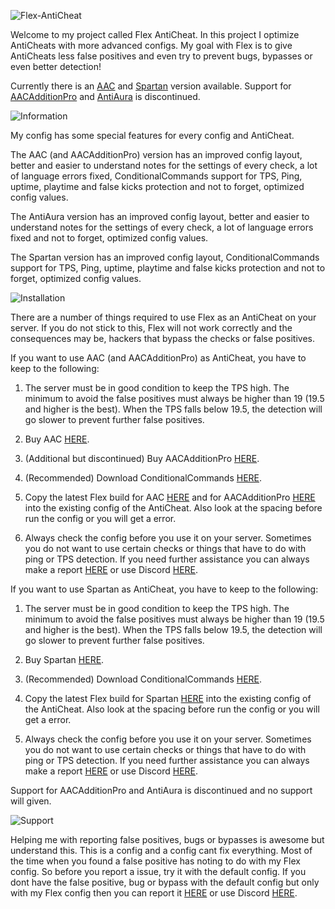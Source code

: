 ![Flex-AntiCheat](https://flex.itsmennyo.nl/images/flex-anticheat.png)

Welcome to my project called Flex AntiCheat. In this project I optimize AntiCheats with more advanced configs.
My goal with Flex is to give AntiCheats less false positives and even try to prevent bugs, bypasses or even better detection!

Currently there is an [AAC](https://github.com/ItsMennyo/Flex-AntiCheat/tree/master/AAC) and [Spartan](https://github.com/ItsMennyo/Flex-AntiCheat/tree/master/Spartan) version available. Support for [AACAdditionPro](https://github.com/ItsMennyo/Flex-AntiCheat/tree/master/AACAdditionPro) and [AntiAura](https://github.com/ItsMennyo/Flex-AntiCheat/tree/master/AntiAura) is discontinued.

![Information](https://flex.itsmennyo.nl/images/flex-information.png)

My config has some special features for every config and AntiCheat.

The AAC (and AACAdditionPro) version has an improved config layout, better and easier to understand notes for the settings of every check, a lot of language errors fixed, ConditionalCommands support for TPS, Ping, uptime, playtime and false kicks protection and not to forget, optimized config values.

The AntiAura version has an improved config layout, better and easier to understand notes for the settings of every check, a lot of language errors fixed and not to forget, optimized config values.

The Spartan version has an improved config layout, ConditionalCommands support for TPS, Ping, uptime, playtime and false kicks protection and not to forget, optimized config values.

![Installation](https://flex.itsmennyo.nl/images/flex-installation.png)

There are a number of things required to use Flex as an AntiCheat on your server. If you do not stick to this, Flex will not work correctly and the consequences may be, hackers that bypass the checks or false positives.

If you want to use AAC (and AACAdditionPro) as AntiCheat, you have to keep to the following:

1. The server must be in good condition to keep the TPS high. The minimum to avoid the false positives must always be higher than 19 (19.5 and higher is the best). When the TPS falls below 19.5, the detection will go slower to prevent further false positives.

2. Buy AAC [HERE](https://www.spigotmc.org/resources/aac-advanced-anti-cheat-hack-kill-aura-blocker.6442/).

3. (Additional but discontinued) Buy AACAdditionPro [HERE](https://www.spigotmc.org/resources/aacadditionpro.33590/).

4. (Recommended) Download ConditionalCommands [HERE](https://www.spigotmc.org/resources/conditionalcommands.14295/).

5. Copy the latest Flex build for AAC [HERE](https://github.com/ItsMennyo/Flex-AntiCheat/tree/master/AAC) and for AACAdditionPro [HERE](https://github.com/ItsMennyo/Flex-AntiCheat/tree/master/AACAdditionPro) into the existing config of the AntiCheat. Also look at the spacing before run the config or you will get a error.

6. Always check the config before you use it on your server. Sometimes you do not want to use certain checks or things that have to do with ping or TPS detection. If you need further assistance you can always make a report [HERE](https://bit.ly/FlexReports) or use Discord [HERE](https://bit.ly/FlexDiscord).

If you want to use Spartan as AntiCheat, you have to keep to the following:

1. The server must be in good condition to keep the TPS high. The minimum to avoid the false positives must always be higher than 19 (19.5 and higher is the best). When the TPS falls below 19.5, the detection will go slower to prevent further false positives.

2. Buy Spartan [HERE](https://www.spigotmc.org/resources/spartan-anticheat-advanced-detections-hack-blocker.25638/).

3. (Recommended) Download ConditionalCommands [HERE](https://www.spigotmc.org/resources/conditionalcommands.14295/).

4. Copy the latest Flex build for Spartan [HERE](https://github.com/ItsMennyo/Flex-AntiCheat/tree/master/Spartan) into the existing config of the AntiCheat. Also look at the spacing before run the config or you will get a error.

5. Always check the config before you use it on your server. Sometimes you do not want to use certain checks or things that have to do with ping or TPS detection. If you need further assistance you can always make a report [HERE](https://bit.ly/FlexReports) or use Discord [HERE](https://bit.ly/FlexDiscord).

Support for AACAdditionPro and AntiAura is discontinued and no support will given.

![Support](https://flex.itsmennyo.nl/images/flex-support.png)

Helping me with reporting false positives, bugs or bypasses is awesome but understand this. This is a config and a config cant fix everything. Most of the time when you found a false positive has noting to do with my Flex config. So before you report a issue, try it with the default config. If you dont have the false positive, bug or bypass with the default config but only with my Flex config then you can report it [HERE](https://bit.ly/FlexReports) or use Discord [HERE](https://bit.ly/FlexDiscord).
